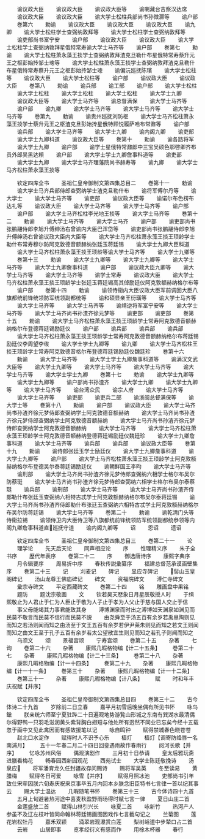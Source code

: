 <!-- { "loadSidebar": true } -->
　　谕议政大臣
　　谕议政大臣
　　谕议政大臣等
　　谕喇藏台吉察汉达席
　　谕议政大臣
　　谕议政大臣
　　谕大学士松柱兵部尚书孙徴灏等
　　谕户部
　　巻第六
　　勅谕
　　谕议政大臣
　　谕议政大臣
　　谕议政大臣
　　谕九卿
　　谕大学士松柱学士查弼纳敦拜等
　　谕大学士松柱学士查弼纳敦拜等
　　谕吏部尚书富宁安
　　谕户部
　　谕议政大臣
　　谕议政大臣
　　谕大学士松柱学士查弼纳敦拜星俄特常寿谕大学士马齐等
　　谕户部
　　巻第七
　　勅谕
　　谕大学士松柱萧永藻王掞学士查弼纳敦拜渣克旦勒什布星俄特常寿蔡升元王之枢彭始抟邹士璁等
　　谕大学士松柱萧永藻王掞学士查弼纳敦拜渣克旦勒什布星俄特常寿蔡升元王之枢彭始抟邹士璁
　　谕偏沅廵抚陈璸
　　谕大学士松柱等
　　谕议政大臣
　　谕大学士松柱等
　　谕户部
　　谕议政大臣
　　谕议政大臣
　　巻第八
　　勅谕
　　谕兵部
　　谕工部
　　谕户部
　　谕大学士松柱
　　谕大学士松柱
　　谕大学士松柱
　　谕大学士松柱
　　谕大学士九卿
　　谕议政大臣等
　　谕大学士马齐等
　　谕总督满保
　　谕大学士马齐等
　　谕户部
　　谕九卿
　　谕大学士马齐等
　　谕大学士马齐等
　　谕大学士马齐等
　　巻第九
　　勅谕
　　谕贵州廵抚刘防枢
　　谕大学士马齐松柱萧永藻王掞学士蔡升元王之枢渣克旦彭始抟星俄特顾悦履萨哈布常鼐等
　　谕户部
　　谕兵部
　　谕大学士马齐等
　　谕大学士九卿
　　谕内阁九卿
　　谕吏部
　　谕大学士九卿科道
　　谕议政大臣等
　　巻第十
　　勅谕
　　谕各路将军
　　谕大学士九卿
　　谕户部
　　谕学士星俄特常鼐郎中三宝吴硕色鄂啓卿齐布员外郎吴黑达頼
　　谕户部
　　谕大学士学士九卿詹事科道等
　　谕吏部
　　谕大学士九卿
　　谕大学士马齐理藩院尚书赫寿等
　　谕九卿
　　谕大学士马齐松柱萧永藻王掞等













　　钦定四库全书
　　圣祖仁皇帝御制文第四集总目二
　　巻第十一
　　勅谕
　　谕大学士马齐兵部侍郎查弼纳学士渣克旦勒什布
　　谕将军傅尔丹等
　　谕大学士
　　谕大学士马齐等
　　谕吏部
　　谕议政大臣等
　　谕诺尔布色楞布达礼等
　　谕议政大臣
　　谕大学士马齐等
　　谕大学士马齐等
　　谕户部
　　谕户部
　　谕大学士马齐松柱李光地王掞等
　　谕大学士马齐等
　　巻第十二
　　勅谕
　　谕大学士马齐等
　　谕大学士马齐
　　谕户部
　　谕吏部尚书张鹏翮侍郎李旭升傅绅汤右曾谕内大臣巴浑岱等
　　谕吏部尚书张鹏翮侍郎李旭升傅绅汤右曾谕议政大臣内大臣等
　　谕大学士马齐松柱萧永藻王掞王顼龄学士勒什布常寿穆尔防阿克敦德音额赫纳张廷玉蒋廷锡
　　谕大学士九卿大臣科道
　　谕大学士马齐松柱萧永藻王掞王顼龄等谕大学士马齐等
　　谕大学士九卿等
　　巻第十三
　　勅谕
　　谕大学士九卿等
　　谕大学士九卿等
　　谕大学士马齐等
　　谕大学士九卿詹事科道
　　谕户部
　　谕议政大臣九卿等
　　谕大学士马齐等
　　谕大学士马齐等
　　谕学士常寿
　　谕议政大臣
　　谕大学士马齐松柱萧永藻王掞王顼龄学士张廷玉蒋廷锡高其倬励廷仪阿克敦额赫纳格尔布等
　　谕户部
　　巻第十四
　　勅谕
　　谕领侍衞内大臣议政大臣军前调回大臣八旗都统前锋统领防军统领副都统等
　　谕和硕显亲王衍璜等
　　谕大学士马齐等
　　谕大学士马齐等
　　谕大学士马齐等
　　谕靖逆将军富宁安等
　　谕大学士马齐等
　　谕大学士马齐尚书孙渣齐徐元梦等
　　谕吏部
　　谕吏部
　　巻第十五
　　勅谕
　　谕大学士马齐松柱萧永藻王掞王顼龄学士常寿阿克敦德音额赫纳格尔布登德蒋廷锡励廷仪
　　谕户部
　　谕兵部
　　谕兵部
　　谕兵部
　　谕大学士马齐松柱萧永藻王掞王顼龄学士常寿阿克敦德音额赫纳格尔布蒋廷锡励廷仪李周望李绂
　　谕大学士学士九卿等
　　谕九卿
　　谕大学士马齐松柱王掞王顼龄学士常寿阿克敦德音格尔布登德蒋廷锡励廷仪魏廷珍
　　巻第十六
　　勅谕
　　谕大学士马齐等
　　谕大学士学士九卿詹事科道等
　　谕满汉文武大臣等
　　谕大学士九卿等
　　谕大学士马齐等
　　谕大学士马齐等
　　谕大学士马齐等
　　谕大学士学士九卿
　　巻第十七
　　勅谕
　　谕大学士九卿等
　　谕大学士九卿等
　　谕户部尚书孙渣齐
　　谕大学士九卿
　　谕大学士九卿等
　　谕大学士马齐等
　　谕台湾众民
　　谕宗人府
　　谕大学士马齐等
　　谕大学士马齐等
　　谕吏部
　　谕吏兵二部
　　谕浙闽总督满保等
　　谕大学士等
　　巻第十八
　　勅谕
　　谕户部
　　谕议政大臣
　　谕大学士马齐尚书孙渣齐徐元梦侍郎查弼纳学士阿克敦德音额赫纳
　　谕大学士马齐尚书孙渣齐徐元梦侍郎查弼纳学士阿克敦德音额赫纳
　　谕大学士马齐尚书孙渣齐徐元梦侍郎查弼纳学士阿克敦德音额赫纳
　　谕大学士马齐等
　　谕大学士马齐松柱萧永藻王顼龄学士阿克敦德音额赫纳登德蒋廷锡励廷仪魏廷珍
　　谕大学士九卿詹事科道
　　谕大学士马齐等
　　谕兵部
　　谕兵部
　　谕议政大臣等
　　巻第十九
　　勅谕
　　谕侍郎张廷玉学士励廷仪
　　谕大学士九卿詹事科道
　　谕大学士九卿等
　　谕户部
　　谕大学士马齐松柱萧永藻王掞王顼龄学士阿克敦额赫纳格尔布登德吴尔泰蒋廷锡励廷仪
　　谕朝鲜国王李昀
　　谕大学士马齐等
　　谕刑部
　　谕大学士马齐尚书孙渣齐徐元梦侍郎查弼纳六相学士格尔布吴尔防蔡珽
　　谕大学士马齐尚书孙渣齐徐元梦侍郎查弼纳六相学士格尔布吴尔泰蔡珽
　　谕兵部
　　谕刑部
　　谕大学士马齐等
　　谕大学士马齐尚书孙渣齐侍郎勒什布张廷玉查弼纳六相特古忒学士阿克敦额赫纳格尔布吴尔泰蒋廷锡
　　谕大学士马齐尚书孙渣齐侍郎勒什布张廷玉查弼纳六相特古忒学士阿克敦额赫纳格尔布吴尔防蒋廷锡
　　谕大学士马齐等
　　巻第二十
　　勅谕
　　谕乾清门头等侍衞拉锡
　　谕领侍卫内大臣侍卫等八旗都统前锋统领防军统领副都统叅领等内阁九卿詹事科道直廵抚守道
　　谕内阁九卿等
　　诏
　　恩诏
　　遗诏















　　钦定四库全书
　　圣祖仁皇帝御制文第四集总目三
　　巻第二十一
　　论
　　理学论
　　先天后天论
　　同声相应论
　　序
　　性理精义序
　　朱子全书序
　　歴代年表序
　　巻第二十二
　　序
　　御选唐诗序
　　康熙字典序
　　月令辑要序
　　周易折中序
　　春秋传説彚纂序
　　福建总督范承谟画壁集序
　　巻第二十三
　　记
　　刈麦记
　　碑记
　　显应寺碑记
　　髻山玉皇阁碑记
　　汤山龙尊王佛庙碑记
　　碑文
　　资福院碑文
　　溥仁寺碑文
　　彚宗寺碑文
　　平定西藏碑文
　　巻第二十四
　　铭
　　雕画盘中果铭
　　题防
　　题沈宗敬画
　　文
　　钦若昊天厯象日月星辰敬授人时
　　于缉熙敬止为人君止于仁为人臣止于敬为人子止于孝为人父止于慈与国人交止于信
　　事父母能竭其力事君能致其身
　　溥博渊泉而时出之溥博如天渊泉如渊见而民莫不敬言而民莫不信行而民莫不説
　　由尧舜至于汤五百有余岁若禹臯陶则见而知之若汤则闻而知之由汤至于文王五百有余岁若伊尹莱朱则见而知之若文王则闻而知之由文王至于孔子五百有余岁若太公望散宜生则见而知之若孔子则闻而知之
　　乌须文
　　颂
　　景福宫颂
　　宁寿宫颂
　　巻第二十五
　　杂著
　　七询
　　巻第二十六
　　杂著
　　康熙几暇格物编【计二十五条】
　　巻第二十七
　　杂著
　　康熙几暇格物编【计二十三条】
　　巻第二十八
　　杂著
　　康熙几暇格物编【计一十四条】
　　巻第二十九
　　杂著
　　康熙几暇格物编【计一十一条】
　　巻第三十
　　杂著
　　康熙几暇格物编【计一十二条】
　　巻第三十一
　　杂著
　　康熙几暇格物编【计八条】
　　赋
　　时和年丰庆祝赋【并序】



　　钦定四库全书
　　圣祖仁皇帝御制文第四集总目四
　　巻第三十二
　　古今体诗二十九首
　　岁除前二日立春
　　嘉平月初雪后晚坐偶有所见书怀
　　咏鸟鎗
　　朕亲统六师至宁夏驻跸二十日遍观地势游覧山形城之东南有巽湖水最清偶尔得野鸭一只羽毛滋润黄头紫背胸白翅短与他处所有迥然不同业已忘矣今经十五载忽于画中又见此禽因而有感故援笔以记
　　咏自鸣钟
　　赋得禁城春色晓苍苍
　　赵北口水淀作
　　赋得时人不识予心乐
　　樯灯
　　樯灯【调寄防绛唇一名南浦月】
　　五十一年春二月二十四日回銮遇雨故作春雨行
　　阅河长歌【并序】
　　忆咏苏州风俗
　　偶观演剧作
　　三月初十日恭请
　　皇太后雅玩斋进膳看梅花
　　畅春园西新园观花
　　西苑试士
　　大学士陈廷敬挽诗
　　汤泉应
　　将军潘育龙久任封疆故存问赐诗
　　赐将军吴英
　　冬至读易
　　黄腊梅
　　赋得冬日可爱
　　咏雪【并序】
　　赋得月照冰池
　　吏部尚书引年致仕宋荦因朕六旬寿庆祝来京事毕五月内回本乡朕念旧臣特书七言律一首以纪其事云
　　赐大学士温达
　　几暇随笔书怀
　　巻第三十三
　　古今体诗四十九首
　　五月上旬避暑热河途中喜麦秋盈野雨旸得时赋七言一律
　　夏日山庄二首
　　金莲盛放二首
　　赋得山林引兴长
　　咏夏二首
　　咏新竹
　　热河产人参虽不及辽左枝叶皆同命翰林蒋廷锡画图因戏作七言截句记之
　　兰菊图
　　莲花岩松牡丹
　　嘉禾双颖
　　涌翠岩观瀑赏白莲
　　梨树峪道中步辇口占二首
　　云岩
　　山居即事
　　览孝经衍义有感而作
　　用梌木杯器
　　春行

